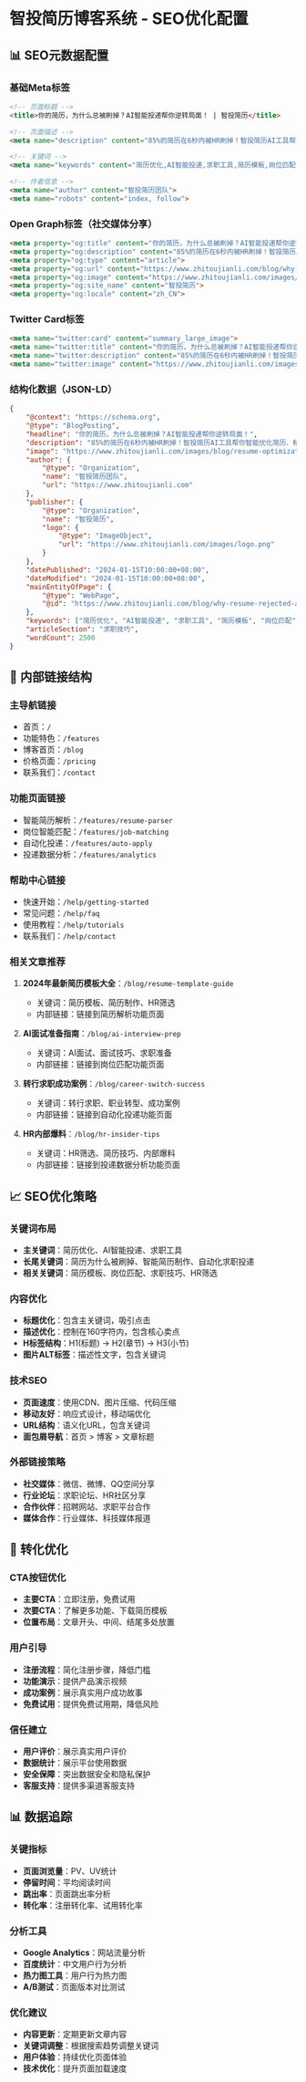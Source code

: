 # 智投简历博客系统 - SEO优化配置

## 📊 SEO元数据配置

### 基础Meta标签
```html
<!-- 页面标题 -->
<title>你的简历，为什么总被刷掉？AI智能投递帮你逆转局面！ | 智投简历</title>

<!-- 页面描述 -->
<meta name="description" content="85%的简历在6秒内被HR刷掉！智投简历AI工具帮你智能优化简历、精准匹配岗位、自动化投递，让求职成功率提升300%。立即体验AI智能求职解决方案。">

<!-- 关键词 -->
<meta name="keywords" content="简历优化,AI智能投递,求职工具,简历模板,岗位匹配,智能求职,简历制作,求职技巧">

<!-- 作者信息 -->
<meta name="author" content="智投简历团队">
<meta name="robots" content="index, follow">
```

### Open Graph标签（社交媒体分享）
```html
<meta property="og:title" content="你的简历，为什么总被刷掉？AI智能投递帮你逆转局面！">
<meta property="og:description" content="85%的简历在6秒内被HR刷掉！智投简历AI工具帮你智能优化简历、精准匹配岗位、自动化投递，让求职成功率提升300%。">
<meta property="og:type" content="article">
<meta property="og:url" content="https://www.zhitoujianli.com/blog/why-resume-rejected-ai-smart-delivery">
<meta property="og:image" content="https://www.zhitoujianli.com/images/blog/resume-optimization-og.jpg">
<meta property="og:site_name" content="智投简历">
<meta property="og:locale" content="zh_CN">
```

### Twitter Card标签
```html
<meta name="twitter:card" content="summary_large_image">
<meta name="twitter:title" content="你的简历，为什么总被刷掉？AI智能投递帮你逆转局面！">
<meta name="twitter:description" content="85%的简历在6秒内被HR刷掉！智投简历AI工具帮你智能优化简历、精准匹配岗位、自动化投递，让求职成功率提升300%。">
<meta name="twitter:image" content="https://www.zhitoujianli.com/images/blog/resume-optimization-twitter.jpg">
```

### 结构化数据（JSON-LD）
```json
{
    "@context": "https://schema.org",
    "@type": "BlogPosting",
    "headline": "你的简历，为什么总被刷掉？AI智能投递帮你逆转局面！",
    "description": "85%的简历在6秒内被HR刷掉！智投简历AI工具帮你智能优化简历、精准匹配岗位、自动化投递，让求职成功率提升300%。",
    "image": "https://www.zhitoujianli.com/images/blog/resume-optimization-og.jpg",
    "author": {
        "@type": "Organization",
        "name": "智投简历团队",
        "url": "https://www.zhitoujianli.com"
    },
    "publisher": {
        "@type": "Organization",
        "name": "智投简历",
        "logo": {
            "@type": "ImageObject",
            "url": "https://www.zhitoujianli.com/images/logo.png"
        }
    },
    "datePublished": "2024-01-15T10:00:00+08:00",
    "dateModified": "2024-01-15T10:00:00+08:00",
    "mainEntityOfPage": {
        "@type": "WebPage",
        "@id": "https://www.zhitoujianli.com/blog/why-resume-rejected-ai-smart-delivery"
    },
    "keywords": ["简历优化", "AI智能投递", "求职工具", "简历模板", "岗位匹配", "智能求职"],
    "articleSection": "求职技巧",
    "wordCount": 2500
}
```

## 🔗 内部链接结构

### 主导航链接
- 首页：`/`
- 功能特色：`/features`
- 博客首页：`/blog`
- 价格页面：`/pricing`
- 联系我们：`/contact`

### 功能页面链接
- 智能简历解析：`/features/resume-parser`
- 岗位智能匹配：`/features/job-matching`
- 自动化投递：`/features/auto-apply`
- 投递数据分析：`/features/analytics`

### 帮助中心链接
- 快速开始：`/help/getting-started`
- 常见问题：`/help/faq`
- 使用教程：`/help/tutorials`
- 联系我们：`/help/contact`

### 相关文章推荐
1. **2024年最新简历模板大全**：`/blog/resume-template-guide`
   - 关键词：简历模板、简历制作、HR筛选
   - 内部链接：链接到简历解析功能页面

2. **AI面试准备指南**：`/blog/ai-interview-prep`
   - 关键词：AI面试、面试技巧、求职准备
   - 内部链接：链接到岗位匹配功能页面

3. **转行求职成功案例**：`/blog/career-switch-success`
   - 关键词：转行求职、职业转型、成功案例
   - 内部链接：链接到自动化投递功能页面

4. **HR内部爆料**：`/blog/hr-insider-tips`
   - 关键词：HR筛选、简历技巧、内部爆料
   - 内部链接：链接到投递数据分析功能页面

## 📈 SEO优化策略

### 关键词布局
- **主关键词**：简历优化、AI智能投递、求职工具
- **长尾关键词**：简历为什么被刷掉、智能简历制作、自动化求职投递
- **相关关键词**：简历模板、岗位匹配、求职技巧、HR筛选

### 内容优化
- **标题优化**：包含主关键词，吸引点击
- **描述优化**：控制在160字符内，包含核心卖点
- **H标签结构**：H1(标题) → H2(章节) → H3(小节)
- **图片ALT标签**：描述性文字，包含关键词

### 技术SEO
- **页面速度**：使用CDN、图片压缩、代码压缩
- **移动友好**：响应式设计，移动端优化
- **URL结构**：语义化URL，包含关键词
- **面包屑导航**：首页 > 博客 > 文章标题

### 外部链接策略
- **社交媒体**：微信、微博、QQ空间分享
- **行业论坛**：求职论坛、HR社区分享
- **合作伙伴**：招聘网站、求职平台合作
- **媒体合作**：行业媒体、科技媒体报道

## 🎯 转化优化

### CTA按钮优化
- **主要CTA**：立即注册，免费试用
- **次要CTA**：了解更多功能、下载简历模板
- **位置布局**：文章开头、中间、结尾多处放置

### 用户引导
- **注册流程**：简化注册步骤，降低门槛
- **功能演示**：提供产品演示视频
- **成功案例**：展示真实用户成功故事
- **免费试用**：提供免费试用期，降低风险

### 信任建立
- **用户评价**：展示真实用户评价
- **数据统计**：展示平台使用数据
- **安全保障**：突出数据安全和隐私保护
- **客服支持**：提供多渠道客服支持

## 📊 数据追踪

### 关键指标
- **页面浏览量**：PV、UV统计
- **停留时间**：平均阅读时间
- **跳出率**：页面跳出率分析
- **转化率**：注册转化率、试用转化率

### 分析工具
- **Google Analytics**：网站流量分析
- **百度统计**：中文用户行为分析
- **热力图工具**：用户行为热力图
- **A/B测试**：页面版本对比测试

### 优化建议
- **内容更新**：定期更新文章内容
- **关键词调整**：根据搜索趋势调整关键词
- **用户体验**：持续优化页面体验
- **技术优化**：提升页面加载速度
